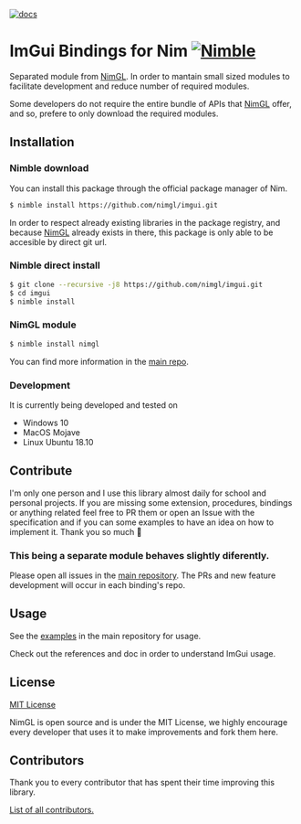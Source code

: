 [![docs](https://img.shields.io/badge/docs-passing-4caf50.svg?style=flat-square)](https://nimgl.dev/docs)

# ImGui Bindings for Nim [![Nimble](https://raw.githubusercontent.com/yglukhov/nimble-tag/master/nimble.png)](https://github.com/nim-lang/nimble)

Separated module from [NimGL](https://nimgl.dev/). In order to mantain small
sized modules to facilitate development and reduce number of required modules.

Some developers do not require the entire bundle of APIs that
[NimGL](https://nimgl.dev/) offer, and so, prefere to only download the required
modules.

## Installation

### Nimble download

You can install this package through the official package manager of Nim.

```bash
$ nimble install https://github.com/nimgl/imgui.git
```

In order to respect already existing libraries in the package registry, and
because [NimGL](https://nimgl.dev/) already exists in there, this package is
only able to be accesible by direct git url.

### Nimble direct install

```bash
$ git clone --recursive -j8 https://github.com/nimgl/imgui.git
$ cd imgui
$ nimble install
```

### NimGL module

```bash
$ nimble install nimgl
```

You can find more information in the [main repo](https://github.com/nimgl/nimgl).

### Development

It is currently being developed and tested on

* Windows 10
* MacOS Mojave
* Linux Ubuntu 18.10

## Contribute

I'm only one person and I use this library almost daily for school and personal
projects. If you are missing some extension, procedures, bindings or anything
related feel free to PR them or open an Issue with the specification and
if you can some examples to have an idea on how to implement it.
Thank you so much :tada:

### This being a separate module behaves slightly diferently.

Please open all issues in the [main repository](https://github.com/nimgl/nimgl).
The PRs and new feature development will occur in each binding's repo.

## Usage

See the [examples](https://github.com/nimgl/nimgl/blob/master/examples/timgui.nim) in the main
repository for usage.

Check out the references and doc in order to understand ImGui usage.

## License

[MIT License](https://github.com/nimgl/nimgl/blob/master/LICENSE)

NimGL is open source and is under the MIT License, we highly encourage every
developer that uses it to make improvements and fork them here.

## Contributors

Thank you to every contributor that has spent their time improving this library.

[List of all contributors.](https://github.com/nimgl/nimgl/graphs/contributors)
